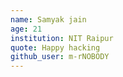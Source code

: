 ```yaml
---
name: Samyak jain 
age: 21
institution: NIT Raipur
quote: Happy hacking
github_user: m-rNOBODY
---
```

